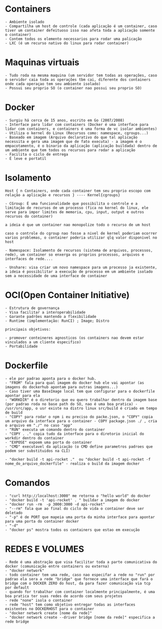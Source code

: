 # Containers
	- Ambiente isolado
	- Compartilha um host de controle (cada aplicação é um container, caso tiver um container defeituoso isso nao afeta toda a aplicação somente o container)
	- Contem todos os elemento necessarios para rodar uma palicação
	- LXC (é um recurso nativo do linux para rodar container)

# Maquinas virtuais
	- Tudo roda na mesma maquina (um servidor tem todas as operações, caso o servidor caia toda as operações tbm cai, diferente dos containers onde cada operaçao tem seu ambiente isolado)
	- Possui seu proprio SO (o container nao possui seu proprio SO)
# Docker
	- Surgiu há cerca de 15 anos, escrito em Go (2007/2008)
	- Interface para lidar com containers (Docker é uma interface para lidar com containers, e containers é uma forma de vc isolar ambientes)
	- Utiliza o kernel do Linux (Recursos como: namespace, cgroups...)
	- Baseado em imagem (Arquivo declarativo do que tal aplicação necessita e gera uma imagem que de fato executa) - a imagem é o empacotamento, é o binario da aplicação (aplicação buildada) dentro de um ambiente que tem todos os recursos para rodar a aplicação
	- Facilita o ciclo de entrega
	- É leve e portatil
# Isolamento
	Host { n Containers, onde cada container tem seu proprio escopo com relação a aplicação e recursos } ---- Kernel{cgroups}
	
	- CGroup: É uma funcionalidade que possibilita o controle e a limitação de recursos de um processo (fica no kernel do linux, ele serve para impor limites de memoria, cpu, input, output e outros recursos do container)

	a ideia é que um container nao monopolize todo o recurso de um host

	caso o controle do cgroup nao fosse a nivel de kernel poderiam ocorrer varios problemas, o container poderia utilizar qlq valor disponivel no host

	- Namespace: Isolamento de recursos (sistema de arquivos, processos, rede), um container so enxerga os proprios processos, arquivos e interfaces de rede....

	- Unshare: visa criar um novo namespace para um processo ja existente, a ideia é possibilitar a execução de processo em um ambiente isolado sem a necessidade de uma interface de container

# OCI(Open Container Initiative)

	- Estrutura de governança
	- Visa facilitar a interoperabilidade
	- Garante padrões mantendo a flexibilidade
	- Runtime (implementação: RunCI) ; Image; Distro

	principais objetivos:

	- promover conteineres agnosticos (os containers nao devem estar vinculados a um cliente especifico)
	- Portabilidade
	
# Dockerfile
	- ele por padrao aponta para o docker hub.
	- "FROM" fala para qual imagem do docker hub ele vai apontar (as imagens do dockerhub apontam para outras imagens...)
	- Caso tiver uma BaseImage local tem que configurar para o dockerfile apontar para ela
	- "WORKDIR" é o diretorio que eu quero trabalhar dentro da imagem base (por padrao roda no base path do SO, nao é uma boa pratica) - /usr/src/app, o usr existe na distro linux src/build é criado em tempo de build
	- "COPY" para rodar o npm i eu preciso do packe.json, o "COPY" copia um arquivo da interface para o container - COPY package.json ./ , cria o arquivo em "./" no caso "app"
	- "RUN" executa um comando dentro do container
	- "COPY . ." copia tudo da interface para o diretorio inicial do workdir dentro do container
	- "EXPOSE" expoem uma porta do container
	- "CMD" executavel da aplicação (o CMD define parametros padroes que podem ser substituidos na CLI)
	
	- "docker build -t api-rocket ."  ou "docker build -t api-rocket -f nome_do_arquivo_dockerfile" - realiza o build da imagem docker
	
# Comandos
	- "curl http://localhost:3000" me retorna o "hello world" do docker
	- "docker build -t 'api-rocket' . " buildar a imagem do docker
	- "docker run -rm  -p 3000:3000 -d api-rocket"
	- "--rm" fala que ao final do ciclo de vida o container deve ser deletado
	- "-p" é de PORT que mapeia uma porta da minha interface para apontar para uma porta do container docker
	- "-d"
	- "docker ps" mostra todos os containers que estao em execução
	
# REDES E VOLUMES

	- Rede é uma abstração que visa facilitar toda a parte comunicativa do docker (comunicação entre containers ou externa)
	- "docker network"
	- todo container tem uma rede, caso nao especifar a rede no "run" por padrao ela sera a rede "bridge" que fornece uma interface que fará o bridge com o DOCKER ZERO do host, da para fazer comunicação via tcp por default
	- quando for trabalhar com container localmente principalmente, é uma boa pratica ter suas redes de acordo com seus projetos
	- rede "none" isola o container
	- rede "host" tem como objetivo entregar todas as interfaces existentes no DOCKERHOST para o container
	- "docker network create [nome da rede]"
	- "docker network create --driver bridge [nome da rede]" especifica a rede bridge
